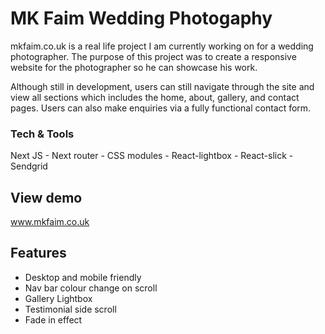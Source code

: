 
# MK Faim Wedding Photogaphy
mkfaim.co.uk is a real life project I am currently working on for a wedding photographer. The purpose of this project was to create a responsive website for the photographer so he can showcase his work. 

Although still in development, users can still navigate through the site and view all sections which includes the home, about, gallery, and contact pages.  Users can also make enquiries via a fully functional contact form.

### Tech & Tools
Next JS - Next router - CSS modules - React-lightbox - React-slick - Sendgrid

## View demo

www.mkfaim.co.uk

## Features

- Desktop and mobile friendly
- Nav bar colour change on scroll
- Gallery Lightbox
- Testimonial side scroll
- Fade in effect

